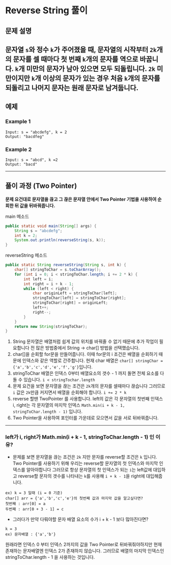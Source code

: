 # Reverse String 풀이

## 문제 설명

문자열 `s`와 정수 `k`가 주어졌을 때, 문자열의 시작부터 `2k`개의 문자를 셀 때마다 첫 번째 `k`개의 문자를 역으로 바꿉니다.
`k`개 미만의 문자가 남아 있으면 모두 되돌립니다. `2k` 미만이지만 `k`개 이상의 문자가 있는 경우 처음 `k`개의 문자를 되돌리고 나머지 문자는 원래 문자로 남겨둡니다.
---

## 예제

### Example 1
```
Input: s = "abcdefg", k = 2 
Output: "bacdfeg"
```

### Example 2
```
Input: s = "abcd", k =2
Output: "bacd"
```

---

## 풀이 과정 (Two Pointer)

**문제 요건대로 문자열을 끊고 그 끊은 문자열 안에서 Two Pointer 기법을 사용하여 순회한 뒤 값을 뒤바꿔줍니다.**

main 메소드
```java
public static void main(String[] args) {
    String s = "abcdefg";
    int k = 2;
    System.out.println(reverseString(s, k));
}
```

reverseString 메소드

```java
public static String reverseString(String s, int k) {
    char[] stringToChar = s.toCharArray();
    for (int i = 0; i < stringToChar.length; i += 2 * k) {
        int left = i;
        int right = i + k - 1;
        while (left < right) {
            char originLeft = stringToChar[left];
            stringToChar[left] = stringToChar[right];
            stringToChar[right] = originLeft;
            left++;
            right--;
        }
    }
    return new String(stringToChar);
}
```
1. String 문자열은 배열처럼 쉽게 값의 위치를 바꿔줄 수 없기 때문에 추가 작업이 필요합니다 전 많은 방법중에서 String -> char[] 방법을 선택했습니다.
2. char[]을 순회할 for문을 만들어줍니다. 이때 for문의 i 조건은 배열을 순회하기 때문에 인덱스와 같은 역할로 간주합니다. 현재 char 배열은 ```char[] stringChar = {'a','b','c','d','e','f','g'}```입니다.
3. stringToChar 배열은 인덱스 0부터 배열요소의 갯수 - 1 까지 돌면 전체 요소를 다 돌 수 있습니다. `i < stringTochar.length`
4. 문제 요건을 보면 문자열을 끊는 조건은 `2k`개의 문자를 셀때마다 끊습니다 그러므로 `i` 값은 `2k`만큼 커지면서 배열을 순회해야 합니다. `i += 2 * k`
5. reverse 할땐 TwoPointer 를 사용합니다. left의 값은 각 문자열의 첫번째 인덱스 i, right는 각 문자열의 마지막 인덱스 `Math.min(i + k - 1, stringToChar.length - 1)` 입니다.
6. Two Pointer을 사용하여 포인터를 가운데로 모으면서 값을 서로 뒤바꿔줍니다.
---
### left가 i, right가 Math.min(i + k - 1, stringToChar.length - 1) 인 이유?
- 문제를 보면 문자열을 끊는 조건은 `2k` 지만 문자를 reverse할 조건은 `k` 입니다. Two Pointer를 사용하기 위해 우리는 reverse할 문자열의 첫 인덱스와 마지막 인덱스를 알아야합니다 그러므로 항상 문자열의 첫 인덱스가 되는 `i`는 left값에 대입하고 reverse할 문자의 갯수를 나타내는 `k`를 사용해 `i + k - 1`을 right에 대입해줍니다.
```
ex) k = 3 일때 (i = 0 기준)
char[] arr = {'a','b','c','e'}의 첫번째 값과 마지막 값을 알고싶다면?
첫번째 : arr[0] = a
두번째 : arr[0 + 3 - 1] = c
```
- 그러다가 만약 다뤄야할 문자 배열 요소의 수가 i + k - 1 보다 많아진다면?
```
k = 3
ex) 문자배열 : {'a','b'}
```
원래라면 인덱스 0 부터 인덱스 2까지의 값을 Two Pointer로 뒤바꿔줘야하지만 현재 존재하는 문자배열엔 인덱스 2가 존재하지 않습니다. 그러므로 배열의 마지막 인덱스인 stringToChar.length - 1 을 사용하는 것입니다.
